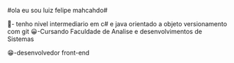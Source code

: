 #ola eu sou luiz felipe mahcahdo#

🎒- tenho nivel intermediario em c# e java orientado a objeto versionamento com git 
😀-Cursando Faculdade de Analise e desenvolvimentos de Sistemas


😁-desenvolvedor front-end

<!-- in your header -->
<link rel="stylesheet" href="https://cdn.jsdelivr.net/gh/devicons/devicon@latest/devicon.min.css">

<!-- in your body -->
<i class="devicon-devicon-plain"></i>

